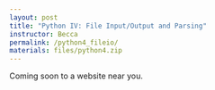 ```yaml
---
layout: post
title: "Python IV: File Input/Output and Parsing"
instructor: Becca
permalink: /python4_fileio/
materials: files/python4.zip
---
```


Coming soon to a website near you.